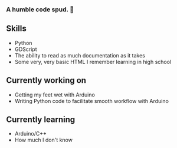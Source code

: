 ### A humble code spud. 🥔

## Skills
 - Python
 - GDScript
 - The ability to read as much documentation as it takes
 - Some very, very basic HTML I remember learning in high school

## Currently working on
 - Getting my feet wet with Arduino
 - Writing Python code to facilitate smooth workflow with Arduino

## Currently learning
 - Arduino/C++
 - How much I don't know


<!--
**potatobucket/potatobucket** is a ✨ _special_ ✨ repository because its `README.md` (this file) appears on your GitHub profile.

Here are some ideas to get you started:

- 🔭 I’m currently working on ...
- 🌱 I’m currently learning ...
- 👯 I’m looking to collaborate on ...
- 🤔 I’m looking for help with ...
- 💬 Ask me about ...
- 📫 How to reach me: ...
- 😄 Pronouns: ...
- ⚡ Fun fact: ...
-->
